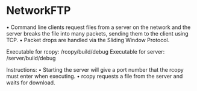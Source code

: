 NetworkFTP
==========

•	Command line clients request files from a server on the network and the server breaks the file into many packets, sending them to the client using TCP. 
•	Packet drops are handled via the Sliding Window Protocol.

Executable for rcopy: /rcopy/build/debug
Executable for server: /server/build/debug

Instructions: 
•	Starting the server will give a port number that the rcopy must enter when executing.
•	rcopy requests a file from the server and waits for download.